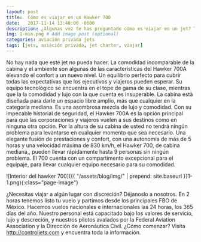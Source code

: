 ```yaml
---
layout: post
title:  Cómo es viajar en un Hawker 700
date:   2017-11-14 13:48:00 -0600
description: ¿Algunas vez te has preguntado cómo es viajar en un jet? Te presentamos al Hawker 700. # Add post description (optional)
img: 1-min.png # Add image post (optional)
categories: aviación privada jets
tags: [jets, aviación privada, jet charter, viajar]
---
```


No hay nada que esté jet no pueda hacer. La comodidad incomparable de la cabina y el ambiente son algunas de las características del Hawker 700A elevando el confort a un nuevo nivel. Un equilibrio perfecto para cubrir todas las expectativas que los ejecutivos y viajeros pueden esperar.
Su equipo tecnológico se encuentra en el tope de gama de su clase, mientras que la la comodidad y lujo con la que cuenta es insuperable. La cabina está diseñada para darle un espacio libre amplio, más que cualquier en la categoría mediana. Es una asombrosa mezcla de lujo y comodidad. Con su impecable historial de seguridad, el Hawker 700A es la opción principal para que las corporaciones y viajeros vuelen a sus destinos como en ninguna otra opción. Por la altura de su cabina de usted no tendrá ningún problema para levantarse en cualquier momento que sea necesario. Una elegante fusión de prestaciones y confort, con una autonomía de más de 5 horas y una velocidad máxima de 830 km/h, el Hawker 700, de cabina mediana,, pueden llevar rápidamente hasta 9 personas sin ningún problema. El 700 cuenta con un compartimento excepcional para el equipaje, para llevar cualquier equipo necesario para su comodidad.

![Interior del hawker 700]({{ "/assets/blog/img/" | prepend: site.baseurl }}1-1.png){:class="page-image"}

¿Necesitas viajar a algún lugar con discreción? Déjanoslo a nosotros. En 2 horas tenemos listo tu vuelo y partimos desde los principales FBO de México. Hacemos vuelos nacionales e internacionales las 24 horas, los 365 días del año. Nuestro personal está capacitado bajo los valores de servicio, lujo y descreción, y nuestros pilotos avalados por la Federal Aviation Association y la Dirección de Aeronáutica Civil.
¿Cómo comenzar? Visita http://controljets.com y encuentra toda la información.
